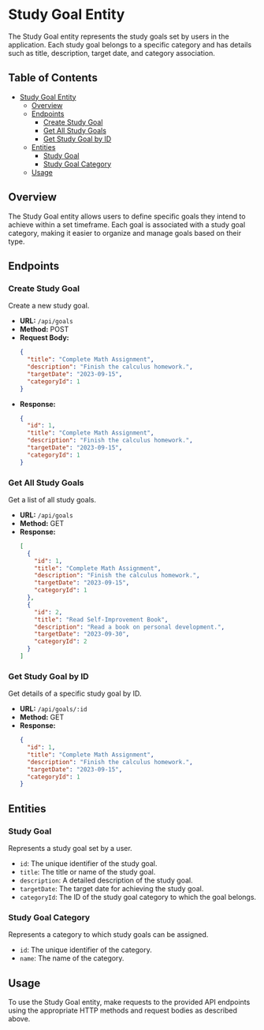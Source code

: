 # Study Goal Entity

The Study Goal entity represents the study goals set by users in the application. Each study goal belongs to a specific category and has details such as title, description, target date, and category association.

## Table of Contents

- [Study Goal Entity](#study-goal-entity)
  - [Overview](#overview)
  - [Endpoints](#endpoints)
    - [Create Study Goal](#create-study-goal)
    - [Get All Study Goals](#get-all-study-goals)
    - [Get Study Goal by ID](#get-study-goal-by-id)
  - [Entities](#entities)
    - [Study Goal](#study-goal)
    - [Study Goal Category](#study-goal-category)
  - [Usage](#usage)

## Overview

The Study Goal entity allows users to define specific goals they intend to achieve within a set timeframe. Each goal is associated with a study goal category, making it easier to organize and manage goals based on their type.

## Endpoints

### Create Study Goal

Create a new study goal.

- **URL:** `/api/goals`
- **Method:** POST
- **Request Body:**
  ```json
  {
    "title": "Complete Math Assignment",
    "description": "Finish the calculus homework.",
    "targetDate": "2023-09-15",
    "categoryId": 1
  }
  ```
- **Response:**
  ```json
  {
    "id": 1,
    "title": "Complete Math Assignment",
    "description": "Finish the calculus homework.",
    "targetDate": "2023-09-15",
    "categoryId": 1
  }
  ```

### Get All Study Goals

Get a list of all study goals.

- **URL:** `/api/goals`
- **Method:** GET
- **Response:**
  ```json
  [
    {
      "id": 1,
      "title": "Complete Math Assignment",
      "description": "Finish the calculus homework.",
      "targetDate": "2023-09-15",
      "categoryId": 1
    },
    {
      "id": 2,
      "title": "Read Self-Improvement Book",
      "description": "Read a book on personal development.",
      "targetDate": "2023-09-30",
      "categoryId": 2
    }
  ]
  ```

### Get Study Goal by ID

Get details of a specific study goal by ID.

- **URL:** `/api/goals/:id`
- **Method:** GET
- **Response:**
  ```json
  {
    "id": 1,
    "title": "Complete Math Assignment",
    "description": "Finish the calculus homework.",
    "targetDate": "2023-09-15",
    "categoryId": 1
  }
  ```

## Entities

### Study Goal

Represents a study goal set by a user.

- `id`: The unique identifier of the study goal.
- `title`: The title or name of the study goal.
- `description`: A detailed description of the study goal.
- `targetDate`: The target date for achieving the study goal.
- `categoryId`: The ID of the study goal category to which the goal belongs.

### Study Goal Category

Represents a category to which study goals can be assigned.

- `id`: The unique identifier of the category.
- `name`: The name of the category.

## Usage

To use the Study Goal entity, make requests to the provided API endpoints using the appropriate HTTP methods and request bodies as described above.


